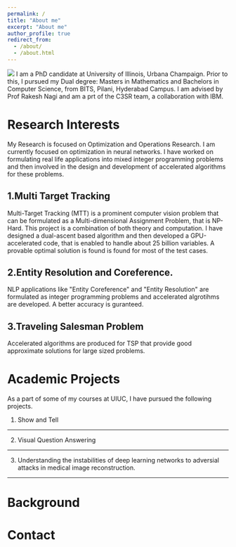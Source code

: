 ```yaml
---
permalink: /
title: "About me"
excerpt: "About me"
author_profile: true
redirect_from: 
  - /about/
  - /about.html
---
```

![](/images/profile-samv.png)
I am a PhD candidate at University of Illinois, Urbana Champaign. Prior to this, I pursued my Dual degree: Masters in Mathematics and Bachelors in Computer Science, from BITS, Pilani, Hyderabad Campus. I am advised by Prof Rakesh Nagi and am a prt of the C3SR team, a collaboration with IBM. 

Research Interests
======
My Research is focused on Optimization and Operations Research. I am currently focused on optimization in neural networks. I have worked on formulating real life applications into mixed integer programming problems and then involved in the design and development of accelerated algorithms for these problems. 

1.Multi Target Tracking
-----

Multi-Target Tracking (MTT) is a prominent computer vision problem that can be formulated as a Multi-dimensional Assignment Problem, that is NP-Hard. This project is a combination of both theory and computation. I have designed a dual-ascent based algorithm and then developed a GPU-accelerated code, that is enabled to handle about 25 billion variables. A provable optimal solution is found is found for most of the test cases.


2.Entity Resolution and Coreference.
-----
NLP applications like "Entity Coreference" and "Entity Resolution" are formulated as integer programming problems and accelerated algrotihms are developed. A better accuracy is guranteed. 

3.Traveling Salesman Problem
----

Accelerated algorithms are produced for TSP that provide good approximate solutions for large sized problems. 

Academic Projects
======
As a part of some of my courses at UIUC, I have pursued the following projects. 

1. Show and Tell
-----
2. Visual Question Answering
-----
3. Understanding the instabilities of deep learning networks to adversial attacks in medical image reconstruction. 
-----

Background
=====

Contact
=====


